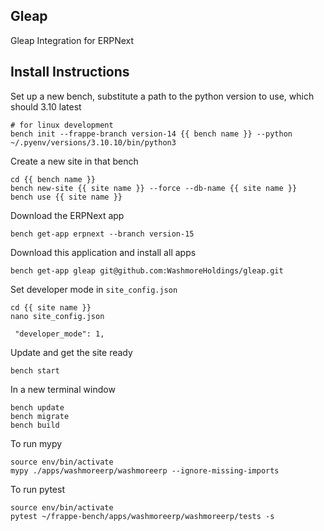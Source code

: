 <!-- Copyright (c) 2024, AgriTheory and contributors
For license information, please see license.txt-->

## Gleap

Gleap Integration for ERPNext

## Install Instructions

Set up a new bench, substitute a path to the python version to use, which should 3.10 latest

```
# for linux development
bench init --frappe-branch version-14 {{ bench name }} --python ~/.pyenv/versions/3.10.10/bin/python3
```
Create a new site in that bench
```
cd {{ bench name }}
bench new-site {{ site name }} --force --db-name {{ site name }}
bench use {{ site name }}
```
Download the ERPNext app
```
bench get-app erpnext --branch version-15
```
Download this application and install all apps
```
bench get-app gleap git@github.com:WashmoreHoldings/gleap.git
```
Set developer mode in `site_config.json`
```
cd {{ site name }}
nano site_config.json

 "developer_mode": 1,
```

Update and get the site ready
```
bench start
```
In a new terminal window
```
bench update
bench migrate
bench build
```

To run mypy
```shell
source env/bin/activate
mypy ./apps/washmoreerp/washmoreerp --ignore-missing-imports
```

To run pytest
```shell
source env/bin/activate
pytest ~/frappe-bench/apps/washmoreerp/washmoreerp/tests -s
```
